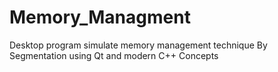 # Memory_Managment
Desktop program simulate  memory management technique By Segmentation using Qt and modern C++ Concepts
